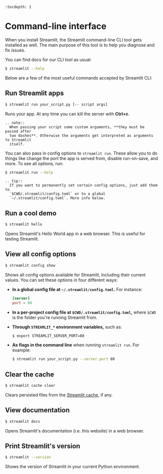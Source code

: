 ```eval_rst
:tocdepth: 1
```

# Command-line interface

When you install Streamlit, the Streamlit command-line CLI tool gets installed
as well. The main purpose of this tool is to help you diagnose and fix issues.

You can find docs for our CLI tool as usual:

```bash
$ streamlit --help
```

Below are a few of the most useful commands accepted by Streamlit CLI:

## Run Streamlit apps

```bash
$ streamlit run your_script.py [-- script args]
```

Runs your app. At any time you can kill the server with **Ctrl+c**.

```eval_rst
.. note::
  When passing your script some custom arguments, **they must be passed after
  two dashes**. Otherwise the arguments get interpreted as arguments to Streamlit
  itself.
```

You can also pass in config options to `streamlit run`. These allow you to do
things like change the port the app is served from, disable run-on-save, and
more. To see all options, run:

```bash
$ streamlit run --help
```

```eval_rst
.. tip::
  If you want to permanently set certain config options, just add them to
  `$CWD/.streamlit/config.toml` or to a global
  `~/.streamlit/config.toml`. More info below.
```

## Run a cool demo

```bash
$ streamlit hello
```

Opens Streamlit's Hello World app in a web browser. This is useful for
testing Streamlit.

## View all config options

```bash
$ streamlit config show
```

Shows all config options available for Streamlit, including their current
values. You can set these options in four different ways:

- **In a global config file at `~/.streamlit/config.toml`.** For instance:

  ```toml
  [server]
  port = 80
  ```

- **In a per-project config file at `$CWD/.streamlit/config.toml`,** where
  `$CWD` is the folder you're running Streamlit from.

- **Through `STREAMLIT_*` environment variables,** such as:

  ```bash
  $ export STREAMLIT_SERVER_PORT=80
  ```

- **As flags in the command line** when running `streamlit run`. For example:
  ```bash
  $ streamlit run your_script.py --server.port 80
  ```

## Clear the cache

```bash
$ streamlit cache clear
```

Clears persisted files from the [Streamlit
cache](api.html#optimize-performance), if any.

## View documentation

```bash
$ streamlit docs
```

Opens Streamlit's documentation (i.e. this website) in a web browser.

## Print Streamlit's version

```bash
$ streamlit --version
```

Shows the version of Streamlit in your current Python environment.
